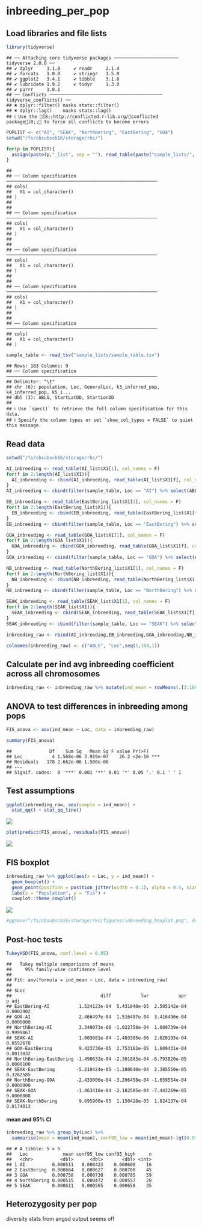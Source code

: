 inbreeding_per_pop
================

## Load libraries and file lists

``` r
library(tidyverse)
```

    ## ── Attaching core tidyverse packages ──────────────────────── tidyverse 2.0.0 ──
    ## ✔ dplyr     1.1.0     ✔ readr     2.1.4
    ## ✔ forcats   1.0.0     ✔ stringr   1.5.0
    ## ✔ ggplot2   3.4.1     ✔ tibble    3.1.8
    ## ✔ lubridate 1.9.2     ✔ tidyr     1.3.0
    ## ✔ purrr     1.0.1     
    ## ── Conflicts ────────────────────────────────────────── tidyverse_conflicts() ──
    ## ✖ dplyr::filter() masks stats::filter()
    ## ✖ dplyr::lag()    masks stats::lag()
    ## ℹ Use the ]8;;http://conflicted.r-lib.org/conflicted package]8;; to force all conflicts to become errors

``` r
POPLIST <- c("AI", "SEAK", "NorthBering", "EastBering", "GOA")
setwd("/fs/cbsubscb16/storage/rkc/")

for(p in POPLIST){
  assign(paste(p,"_list", sep = ""), read_table(paste("sample_lists/", p, "_inbreeding.txt", sep = ""), col_names = F))
}
```

    ## 
    ## ── Column specification ────────────────────────────────────────────────────────
    ## cols(
    ##   X1 = col_character()
    ## )
    ## 
    ## 
    ## ── Column specification ────────────────────────────────────────────────────────
    ## cols(
    ##   X1 = col_character()
    ## )
    ## 
    ## 
    ## ── Column specification ────────────────────────────────────────────────────────
    ## cols(
    ##   X1 = col_character()
    ## )
    ## 
    ## 
    ## ── Column specification ────────────────────────────────────────────────────────
    ## cols(
    ##   X1 = col_character()
    ## )
    ## 
    ## 
    ## ── Column specification ────────────────────────────────────────────────────────
    ## cols(
    ##   X1 = col_character()
    ## )

``` r
sample_table <- read_tsv("sample_lists/sample_table.tsv")
```

    ## Rows: 183 Columns: 9
    ## ── Column specification ────────────────────────────────────────────────────────
    ## Delimiter: "\t"
    ## chr (6): population, Loc, GeneralLoc, k3_inferred_pop, k4_inferred_pop, k5_i...
    ## dbl (3): ABLG, StartLatDD, StartLonDD
    ## 
    ## ℹ Use `spec()` to retrieve the full column specification for this data.
    ## ℹ Specify the column types or set `show_col_types = FALSE` to quiet this message.

## Read data

``` r
setwd("/fs/cbsubscb16/storage/rkc/")

AI_inbreeding <- read_table(AI_list$X1[1], col_names = F)
for(f in 2:length(AI_list$X1)){
  AI_inbreeding <- cbind(AI_inbreeding, read_table(AI_list$X1[f], col_names = F))
}
AI_inbreeding <- cbind(filter(sample_table, Loc == "AI") %>% select(ABLG,Loc), AI_inbreeding)

EB_inbreeding <- read_table(EastBering_list$X1[1], col_names = F)
for(f in 2:length(EastBering_list$X1)){
  EB_inbreeding <- cbind(EB_inbreeding, read_table(EastBering_list$X1[f], col_names = F))
}
EB_inbreeding <- cbind(filter(sample_table, Loc == "EastBering") %>% select(ABLG,Loc), EB_inbreeding)

GOA_inbreeding <- read_table(GOA_list$X1[1], col_names = F)
for(f in 2:length(GOA_list$X1)){
  GOA_inbreeding <- cbind(GOA_inbreeding, read_table(GOA_list$X1[f], col_names = F))
}
GOA_inbreeding <- cbind(filter(sample_table, Loc == "GOA") %>% select(ABLG,Loc), GOA_inbreeding)

NB_inbreeding <- read_table(NorthBering_list$X1[1], col_names = F)
for(f in 2:length(NorthBering_list$X1)){
  NB_inbreeding <- cbind(NB_inbreeding, read_table(NorthBering_list$X1[f], col_names = F))
}
NB_inbreeding <- cbind(filter(sample_table, Loc == "NorthBering") %>% select(ABLG,Loc), NB_inbreeding)

SEAK_inbreeding <- read_table(SEAK_list$X1[1], col_names = F)
for(f in 2:length(SEAK_list$X1)){
  SEAK_inbreeding <- cbind(SEAK_inbreeding, read_table(SEAK_list$X1[f], col_names = F))
}
SEAK_inbreeding <- cbind(filter(sample_table, Loc == "SEAK") %>% select(ABLG,Loc), SEAK_inbreeding)

inbreeding_raw <- rbind(AI_inbreeding,EB_inbreeding,GOA_inbreeding,NB_inbreeding,SEAK_inbreeding)

colnames(inbreeding_raw) <- c("ABLG", "Loc",seq(1,104,1))
```

## Calculate per ind avg inbreeding coefficient across all chromosomes

``` r
inbreeding_raw <- inbreeding_raw %>% mutate(ind_mean = rowMeans(.[3:106]), .after = Loc)
```

## ANOVA to test differences in inbreeding among pops

``` r
FIS_anova <- aov(ind_mean ~ Loc, data = inbreeding_raw)

summary(FIS_anova)
```

    ##              Df    Sum Sq   Mean Sq F value Pr(>F)    
    ## Loc           4 1.568e-06 3.919e-07    26.2 <2e-16 ***
    ## Residuals   178 2.662e-06 1.500e-08                   
    ## ---
    ## Signif. codes:  0 '***' 0.001 '**' 0.01 '*' 0.05 '.' 0.1 ' ' 1

## Test assumptions

``` r
ggplot(inbreeding_raw, aes(sample = ind_mean)) + 
  stat_qq() + stat_qq_line()
```

![](inbreeding_per_pop_files/figure-gfm/unnamed-chunk-5-1.png)<!-- -->

``` r
plot(predict(FIS_anova), residuals(FIS_anova))
```

![](inbreeding_per_pop_files/figure-gfm/unnamed-chunk-6-1.png)<!-- -->

## FIS boxplot

``` r
inbreeding_raw %>% ggplot(aes(x = Loc, y = ind_mean)) +
  geom_boxplot() +
  geom_point(position = position_jitter(width = 0.1), alpha = 0.5, size = 1.5) +
  labs(x = "Population", y = "Fis") +
  cowplot::theme_cowplot()
```

![](inbreeding_per_pop_files/figure-gfm/unnamed-chunk-7-1.png)<!-- -->

``` r
#ggsave("/fs/cbsubscb16/storage/rkc/figures/inbreeding_boxplot.png", device = "png", height = 5, width = 8)
```

## Post-hoc tests

``` r
TukeyHSD(FIS_anova, conf.level = 0.95)
```

    ##   Tukey multiple comparisons of means
    ##     95% family-wise confidence level
    ## 
    ## Fit: aov(formula = ind_mean ~ Loc, data = inbreeding_raw)
    ## 
    ## $Loc
    ##                                 diff           lwr           upr     p adj
    ## EastBering-AI           1.524123e-04  5.431040e-05  2.505142e-04 0.0002902
    ## GOA-AI                  2.466497e-04  1.516497e-04  3.416496e-04 0.0000000
    ## NorthBering-AI          3.349073e-06 -1.022758e-04  1.089739e-04 0.9999867
    ## SEAK-AI                 1.003081e-04 -1.403385e-06  2.020195e-04 0.0552678
    ## GOA-EastBering          9.423736e-05  2.753162e-05  1.609431e-04 0.0013032
    ## NorthBering-EastBering -1.490632e-04 -2.301883e-04 -6.793820e-05 0.0000100
    ## SEAK-EastBering        -5.210424e-05 -1.280640e-04  2.385550e-05 0.3262585
    ## NorthBering-GOA        -2.433006e-04 -3.206458e-04 -1.659554e-04 0.0000000
    ## SEAK-GOA               -1.463416e-04 -2.182505e-04 -7.443269e-05 0.0000008
    ## SEAK-NorthBering        9.695900e-05  1.150428e-05  1.824137e-04 0.0174013

#### mean and 95% CI

``` r
inbreeding_raw %>% group_by(Loc) %>% 
  summarise(mean = mean(ind_mean), conf95_low = mean(ind_mean)-(qt(0.975,df=length(ind_mean)-1)*sd(ind_mean)/sqrt(length(ind_mean))), conf95_high = mean(ind_mean)+(qt(0.975,df=length(ind_mean)-1)*sd(ind_mean)/sqrt(length(ind_mean))), n = length(ind_mean))
```

    ## # A tibble: 5 × 5
    ##   Loc             mean conf95_low conf95_high     n
    ##   <chr>          <dbl>      <dbl>       <dbl> <int>
    ## 1 AI          0.000511   0.000423    0.000600    16
    ## 2 EastBering  0.000664   0.000627    0.000700    45
    ## 3 GOA         0.000758   0.000730    0.000785    59
    ## 4 NorthBering 0.000515   0.000472    0.000557    28
    ## 5 SEAK        0.000611   0.000565    0.000658    35

## Heterozygosity per pop

diversity stats from angsd output seems off
